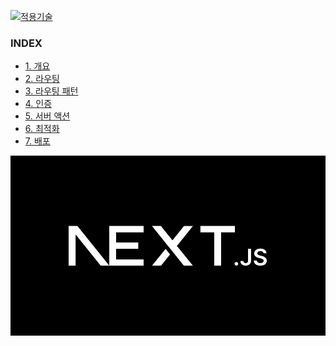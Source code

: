 [![적용기술](https://skillicons.dev/icons?i=nextjs,ts,react)](https://skillicons.dev)

### INDEX

- [1. 개요        ][link_01]
- [2. 라우팅      ][link_02]
- [3. 라우팅 패턴  ][link_03]
- [4. 인증        ][link_04]
- [5. 서버 액션   ][link_05]
- [6. 최적화      ][link_06]
- [7. 배포        ][link_07]

![메인이미지](./images/nextjs_main.jpg)  

[link_01]: sect_01.md
[link_02]: sect_02.md
[link_03]: sect_03.md
[link_04]: sect_04.md
[link_05]: sect_05.md
[link_06]: sect_06.md
[link_07]: sect_07.md
